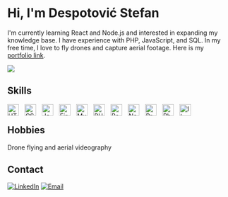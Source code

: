 # Hi, I'm Despotović Stefan

I'm currently learning React and Node.js and interested in expanding my knowledge base. I have experience with PHP, JavaScript, and SQL. In my free time, I love to fly drones and capture aerial footage. Here is my [portfolio link](https://stefancv.netlify.app/).

![](https://komarev.com/ghpvc/?username=StefanDespotovic)

## Skills
<img align="left" alt="HTML5" width="26px" src="https://cdn.jsdelivr.net/gh/devicons/devicon/icons/html5/html5-original.svg" style="padding-right:10px;" />
<img align="left" alt="CSS3" width="26px" src="https://cdn.jsdelivr.net/gh/devicons/devicon/icons/css3/css3-original.svg" style="padding-right:10px;" />
<img align="left" alt="JavaScript" width="26px" src="https://cdn.jsdelivr.net/gh/devicons/devicon/icons/javascript/javascript-original.svg" style="padding-right:10px;" />
<img align="left" alt="Firebase" width="26px" src="https://cdn.jsdelivr.net/gh/devicons/devicon/icons/firebase/firebase-plain.svg" style="padding-right:10px;" />
<img align="left" alt="MySQL" width="26px" src="https://cdn.jsdelivr.net/gh/devicons/devicon/icons/mysql/mysql-original.svg" style="padding-right:10px;" />
<img align="left" alt="PHP" width="26px" src="https://cdn.jsdelivr.net/gh/devicons/devicon/icons/php/php-original.svg" style="padding-right:10px;" />
<img align="left" alt="React" width="26px" src="https://cdn.jsdelivr.net/gh/devicons/devicon/icons/react/react-original.svg" style="padding-right:10px;" />
<img align="left" alt="Node.js" width="26px" src="https://cdn.jsdelivr.net/gh/devicons/devicon/icons/nodejs/nodejs-original.svg" style="padding-right:10px;"/>
<img align="left" alt="Premiere Pro" width="26px" src="https://cdn.jsdelivr.net/gh/devicons/devicon/icons/premierepro/premierepro-original.svg" style="padding-right:10px;" />
<img align="left" alt="Photoshop" width="26px" src="https://cdn.jsdelivr.net/gh/devicons/devicon/icons/photoshop/photoshop-plain.svg" style="padding-right:10px;" />
<img align="left" alt="Ilustrator" width="26px" src="https://cdn.jsdelivr.net/gh/devicons/devicon/icons/illustrator/illustrator-plain.svg" style="padding-right:10px;" />
</br>

## Hobbies
Drone flying and aerial videography

## Contact
[![LinkedIn](https://img.shields.io/badge/LinkedIn-0077B5?style=for-the-badge&logo=linkedin&logoColor=white)](https://www.linkedin.com/in/stefan-despotovicc/)
[![Email](https://img.shields.io/badge/Email-D14836?style=for-the-badge&logo=gmail&logoColor=white)](mailto:stefadesa@gmail.com)




